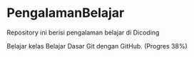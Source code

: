 # PengalamanBelajar
Repository ini berisi pengalaman belajar di Dicoding

Belajar kelas Belajar Dasar Git dengan GitHub. (Progres 38%)
